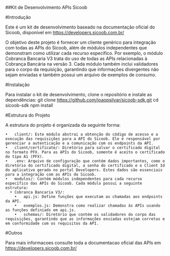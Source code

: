 ##Kit de Desenvolvimento APIs Sicoob

#Introdução

Este é um kit de desenvolvimento baseado na documentação oficial do Sicoob, disponível em https://developers.sicoob.com.br/

O objetivo deste projeto é fornecer um cliente genérico para integração com todas as APIs do Sicoob, além de módulos independentes que demonstram como utilizar cada recurso específico. Por exemplo, o módulo Cobranca Bancaria V3 trata do uso de todas as APIs relacionadas à Cobrança Bancária na versão 3. Cada módulo também inclui validadores para o corpo da requisição, garantindo que informações divergentes não sejam enviadas e também possui um arquivo de exemplos de consumo.

#Instalação

Para instalar o kit de desenvolvimento, clone o repositório e instale as dependências:
git clone https://github.com/joaopsilvar/sicoob-sdk.git
cd sicoob-sdk
npm install

#Estrutura do Projeto

A estrutura do projeto é organizada da seguinte forma:

	•	client/: Este módulo abstrai a obtenção do código de acesso e a execução das requisições para a API do Sicoob. Ele é responsável por gerenciar a autenticação e a comunicação com os endpoints da API.
	•	client/certificate/: Diretório para salvar o certificado digital no formato PFX. Para as APIs do Sicoob, somente é aceito o certificado do tipo A1 (PFX).
	•	.env: Arquivo de configuração que contém dados importantes, como o diretório do certificado digital, a senha do certificado e o Client Id do aplicativo gerado no portal Developers. Estes dados são essenciais para a integração com as APIs do Sicoob.
	•	modulos/: Contém módulos independentes para cada recurso específico das APIs do Sicoob. Cada módulo possui a seguinte estrutura:
	  •	Cobranca Bancaria V3/:
	    •	api.js: Define funções que executam as chamadas aos endpoints da API.
	    •	exemplos.js: Demonstra como realizar chamadas às APIs usando as funções definiads em api.js.
	    •	schemas/: Diretório que contém os validadores do corpo das requisições, garantindo que as informações enviadas estejam corretas e em conformidade com os requisitos da API.

#Outros

Para mais informacoes consulte toda a documentacao oficial das APIs em https://developers.sicoob.com.br/
